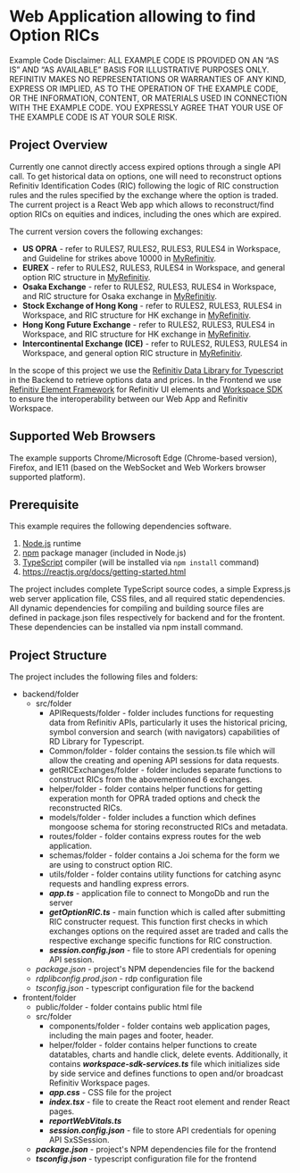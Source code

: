 # Web Application allowing to find Option RICs

Example Code Disclaimer: ALL EXAMPLE CODE IS PROVIDED ON AN “AS IS” AND “AS AVAILABLE” BASIS FOR ILLUSTRATIVE PURPOSES ONLY. REFINITIV MAKES NO REPRESENTATIONS OR WARRANTIES OF ANY KIND, EXPRESS OR IMPLIED, AS TO THE OPERATION OF THE EXAMPLE CODE, OR THE INFORMATION, CONTENT, OR MATERIALS USED IN CONNECTION WITH THE EXAMPLE CODE. YOU EXPRESSLY AGREE THAT YOUR USE OF THE EXAMPLE CODE IS AT YOUR SOLE RISK.

## Project Overview

Currently one cannot directly access expired options through a single API call. To get historical data on options, one will need to reconstruct options Refinitiv Identification Codes (RIC) following the logic of RIC construction rules and the rules specified by the exchange where the option is traded.
The current project is a React Web app which allows to reconstruct/find option RICs on equities and indices, including the ones which are expired. 

The current version covers the following exchanges:
* **US OPRA** - refer to RULES7, RULES2, RULES3, RULES4 in Workspace, and Guideline for strikes above 10000 in [MyRefinitiv](https://my.refinitiv.com/content/mytr/en/datanotification/DN099473.html).
* **EUREX** - refer to RULES2, RULES3, RULES4 in Workspace, and general option RIC structure in [MyRefinitiv](https://my.refinitiv.com/content/mytr/en/faqs/2016/09/000195632.html). 
* **Osaka Exchange** - refer to RULES2, RULES3, RULES4 in Workspace, and RIC structure for Osaka exchange in [MyRefinitiv](https://my.refinitiv.com/content/mytr/en/faqs/2014/10/000189842.html).
* **Stock Exchange of Hong Kong** - refer to RULES2, RULES3, RULES4 in Workspace, and RIC structure for HK exchange in [MyRefinitiv](https://my.refinitiv.com/content/mytr/en/faqs/2021/04/000198505.html).
* **Hong Kong Future Exchange** - refer to RULES2, RULES3, RULES4 in Workspace, and RIC structure for HK exchange in [MyRefinitiv](https://my.refinitiv.com/content/mytr/en/faqs/2021/04/000198505.html).
* **Intercontinental Exchange (ICE)** - refer to RULES2, RULES3, RULES4 in Workspace, and general option RIC structure in [MyRefinitiv](https://my.refinitiv.com/content/mytr/en/faqs/2016/09/000195632.html). 


In the scope of this project we use the [Refinitiv Data Library for Typescript](https://developers.refinitiv.com/en/api-catalog/refinitiv-data-platform/refinitiv-data-library-for-typescript) in the Backend to retrieve options data and prices. In the Frontend we use [Refinitiv Element Framework](https://ui.refinitiv.com/) for Refinitiv UI elements and [Workspace SDK](https://developers.refinitiv.com/en/api-catalog/workspace-sdk/workspace-sdk) to ensure the interoperability between our Web App and Refinitiv Workspace.

## Supported Web Browsers

The example supports Chrome/Microsoft Edge (Chrome-based version), Firefox, and IE11 (based on the WebSocket and Web Workers browser supported platform).

## Prerequisite
This example requires the following dependencies software.

1. [Node.js](https://nodejs.org/en/) runtime
2. [npm](https://www.npmjs.com/) package manager (included in Node.js)
3. [TypeScript](https://www.typescriptlang.org) compiler (will be installed via ```npm install``` command)
4. https://reactjs.org/docs/getting-started.html

The project includes complete TypeScript source codes, a simple Express.js web server application file, CSS files, and all required static dependencies. All dynamic dependencies for compiling and building source files are defined in package.json files respectively for backend and for the frontent. These dependencies can be installed via npm install command.

## Project Structure

The project includes the following files and folders:

* backend/folder
   * src/folder
     * APIRequests/folder - folder includes functions for requesting data from Refinitiv APIs, particularly it uses the historical pricing, symbol conversion and search (with navigators) capabilities of RD Library for Typescript.
     * Common/folder - folder contains the session.ts file which will allow the creating and opening API sessions for data requests.
     * getRICExchanges/folder - folder includes separate functions to construct RICs from the abovementioned 6 exchanges.
     * helper/folder - folder contains helper functions for getting experation month for OPRA traded options and check the reconstructed RICs.
     * models/folder - folder includes a function which defines mongoose schema for storing reconstructed RICs and metadata.
     * routes/folder - folder contains express routes for the web application.
     * schemas/folder - folder contains a Joi schema for the form we are using to construct option RIC.
     * utils/folder - folder contains utility functions for catching async requests and handling express errors.
     * ***app.ts*** - application file to connect to MongoDb and run the server
     * ***getOptionRIC.ts*** - main function which is called after submitting RIC constructer request. This function first checks in which exchanges options on the required asset are traded and calls the respective exchange specific functions for RIC construction.
     * ***session.config.json*** - file to store API credentials for opening API session.
   * *package.json* - project's NPM dependencies file for the backend
   * *rdplibconfig.prod.json* - rdp configuration file
   * *tsconfig.json* - typescript configuration file for the backend
* frontent/folder
  * public/folder - folder contains public html file
  * src/folder
    * components/folder - folder contains web application pages, including the main pages and footer, header.
    * helper/folder - folder contains helper functions to create datatables, charts and handle click, delete events. Additionally, it contains ***workspace-sdk-services.ts*** file which initializes side by side service and defines functions to open and/or broadcast Refinitiv Workspace pages.
    * ***app.css*** - CSS file for the project
    * ***index.tsx*** - file to create the React root element and render React pages.
    * ***reportWebVitals.ts***
    * ***session.config.json*** - file to store API credentials for opening API SxSSession.
  * ***package.json*** - project's NPM dependencies file for the frontend 
  * ***tsconfig.json*** - typescript configuration file for the frontend
      
